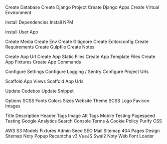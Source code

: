 <!-- TASKS FOR NEW DJANGO PROJECT DEVELOPMENT -->

Create Database
Create Django Project
Create Django Apps
Create Virtual Environment

Install Dependencies
Install NPM

Install User App

Create Media
Create Env
Create Gitignore
Create Editorconfig
Create Requirements
Create Gulpfile
Create Notes

Create App Url
Create App Static Files
Create App Template Files
Create App Fixtures
Create App Commands

Configure Settings
Configure Logging / Sentry
Configure Project Urls

Scaffold App Views
Scaffold App Urls

Update Codebox
Update Snippet

<!-- WEBSITE DESIGN -->

Options SCSS
Fonts
Colors
Sizes
Website Theme SCSS
Logo
Favicon
Images

<!-- SEO TASKS -->

Title
Description
Header Tags
Image Alt Tags
Mobile Testing
Pagespeed Testing
Google Analytics
Search Console
Terms & Cookie Policy
Purify CSS

<!-- UNORDERED TASKS -->

AWS S3
Models
Fixtures
Admin
Seed
SEO
Mail
Sitemap
404 Pages
Design
Sitemap
Noty
Popup
Recaptcha v3
VueJS
Swal2
Noty
Web Font Loader
